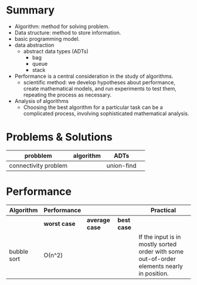 
# Summary
- Algorithm: method for solving problem.
- Data structure: method to store information.
- basic programming model.
- data abstraction
  - abstract data types (ADTs) 
    - bag
    - queue
    - stack
- Performance is a central consideration in the study of algorithms.
  - scientific method: we develop hypotheses about performance, create mathematical models, and run experiments to test them, repeating the process as necessary.
- Analysis of algorithms
  - Choosing the best algorithm for a particular task can be a complicated process, involving sophisticated mathematical analysis.

# Problems & Solutions
|probblem | algorithm | ADTs |  | 
| ------- | --------- | ---- | --|
|connectivity problem|| union-find |


# Performance


| Algorithm  | Performance |  |  | Practical |
| ------------- | ------------- | ------------- | ------------- |------------- |
|    | **worst case**  | **average case**  | **best case** ||
| bubble sort  | О(n^2)  |   | | If the input is in mostly sorted order with some out-of-order elements nearly in position. |
